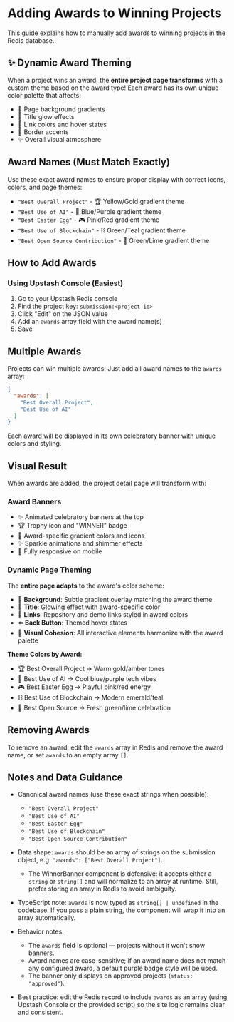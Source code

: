 # Adding Awards to Winning Projects

This guide explains how to manually add awards to winning projects in the Redis database.

## ✨ Dynamic Award Theming

When a project wins an award, the **entire project page transforms** with a custom theme based on the award type! Each award has its own unique color palette that affects:

- 🎨 Page background gradients
- 💫 Title glow effects
- 🔗 Link colors and hover states
- 🌈 Border accents
- ✨ Overall visual atmosphere

## Award Names (Must Match Exactly)

Use these exact award names to ensure proper display with correct icons, colors, and page themes:

- `"Best Overall Project"` - 🏆 Yellow/Gold gradient theme
- `"Best Use of AI"` - 🤖 Blue/Purple gradient theme
- `"Best Easter Egg"` - 🎮 Pink/Red gradient theme
- `"Best Use of Blockchain"` - ⛓️ Green/Teal gradient theme
- `"Best Open Source Contribution"` - 🌟 Green/Lime gradient theme

## How to Add Awards

### Using Upstash Console (Easiest)

1. Go to your Upstash Redis console
2. Find the project key: `submission:<project-id>`
3. Click "Edit" on the JSON value
4. Add an `awards` array field with the award name(s)
5. Save

## Multiple Awards

Projects can win multiple awards! Just add all award names to the `awards` array:

```json
{
  "awards": [
    "Best Overall Project",
    "Best Use of AI"
  ]
}
```

Each award will be displayed in its own celebratory banner with unique colors and styling.

## Visual Result

When awards are added, the project detail page will transform with:

### Award Banners
- ✨ Animated celebratory banners at the top
- 🏆 Trophy icon and "WINNER" badge
- 🎨 Award-specific gradient colors and icons
- ✨ Sparkle animations and shimmer effects
- 📱 Fully responsive on mobile

### Dynamic Page Theming
The **entire page adapts** to the award's color scheme:
- 🌈 **Background**: Subtle gradient overlay matching the award theme
- 💫 **Title**: Glowing effect with award-specific color
- 🔗 **Links**: Repository and demo links styled in award colors
- ⬅️ **Back Button**: Themed hover states
- 🎨 **Visual Cohesion**: All interactive elements harmonize with the award palette

**Theme Colors by Award:**
- 🏆 Best Overall Project → Warm gold/amber tones
- 🤖 Best Use of AI → Cool blue/purple tech vibes
- 🎮 Best Easter Egg → Playful pink/red energy
- ⛓️ Best Use of Blockchain → Modern emerald/teal
- 🌟 Best Open Source → Fresh green/lime celebration

## Removing Awards

To remove an award, edit the `awards` array in Redis and remove the award name, or set `awards` to an empty array `[]`.

## Notes and Data Guidance

- Canonical award names (use these exact strings when possible):
  - `"Best Overall Project"`
  - `"Best Use of AI"`
  - `"Best Easter Egg"` 
  - `"Best Use of Blockchain"`
  - `"Best Open Source Contribution"`

- Data shape: `awards` should be an array of strings on the submission object, e.g. `"awards": ["Best Overall Project"]`.
  - The WinnerBanner component is defensive: it accepts either a `string` or `string[]` and will normalize to an array at runtime. Still, prefer storing an array in Redis to avoid ambiguity.

- TypeScript note: `awards` is now typed as `string[] | undefined` in the codebase. If you pass a plain string, the component will wrap it into an array automatically.

- Behavior notes:
  - The `awards` field is optional — projects without it won't show banners.
  - Award names are case-sensitive; if an award name does not match any configured award, a default purple badge style will be used.
  - The banner only displays on approved projects (`status: "approved"`).

- Best practice: edit the Redis record to include `awards` as an array (using Upstash Console or the provided script) so the site logic remains clear and consistent.
